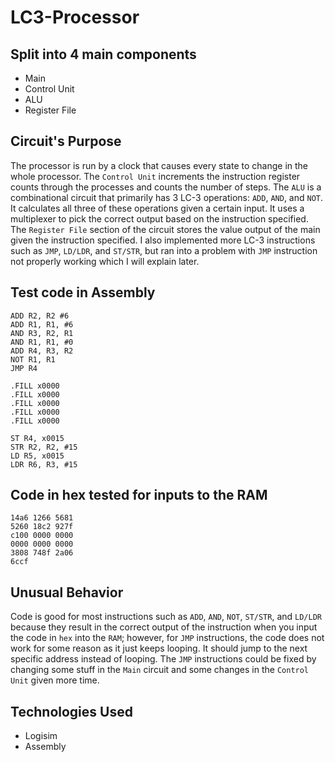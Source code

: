 # LC3-Processor

## Split into 4 main components
- Main
- Control Unit
- ALU
- Register File

## Circuit's Purpose

The processor is run by a clock that causes every state to change in the whole processor. The `Control Unit` 
increments the instruction register counts through the processes and counts the number of steps. The `ALU` is a
combinational circuit that primarily has 3 LC-3 operations: `ADD`, `AND`, and `NOT`. It calculates all three
of these operations given a certain input. It uses a multiplexer to pick the correct output based on the 
instruction specified. The `Register File` section of the circuit stores the value output of the main given the 
instruction specified. I also implemented more LC-3 instructions such as `JMP`, `LD/LDR`, and `ST/STR`, but ran into a 
problem with `JMP` instruction not properly working which I will explain later.

## Test code in Assembly

```
ADD R2, R2 #6
ADD R1, R1, #6
AND R3, R2, R1
AND R1, R1, #0
ADD R4, R3, R2
NOT R1, R1
JMP R4
```

```
.FILL x0000
.FILL x0000
.FILL x0000
.FILL x0000
.FILL x0000
```

```
ST R4, x0015
STR R2, R2, #15
LD R5, x0015
LDR R6, R3, #15
```

## Code in hex tested for inputs to the RAM

```
14a6 1266 5681 
5260 18c2 927f 
c100 0000 0000 
0000 0000 0000 
3808 748f 2a06 
6ccf
```

## Unusual Behavior
Code is good for most instructions such as `ADD`, `AND`, `NOT`, `ST/STR`, and `LD/LDR` because they result in the correct
output of the instruction when you input the code in `hex` into the `RAM`; however, for `JMP` instructions, the code 
does not work for some reason as it just keeps looping. It should jump to the next specific address instead 
of looping. The `JMP` instructions could be fixed by changing some stuff in the `Main` circuit and some 
changes in the `Control Unit` given more time.

## Technologies Used
- Logisim
- Assembly
